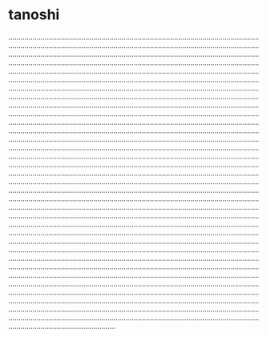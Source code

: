 # tanoshi

.............................................................................................................................................................................................................................................................................................................................................................................................................................................................................................................................................................................................................................................................................................................................................................................................................................................................................................................................................................................................................................................................................................................................................................................................................................................................................................................................................................................................................................................................................................................................................................................................................................................................................................................................................................................................................................................................................................................................................................................................................................................................................................................................................................................................................................................................................................................................................................................................................................................................................................................................................................................................................................................................................................................................................................................................................................................................................................................................................................................................................................................................................................................................................................................................................................................................................................................................................................................................................................................................................................................................................................................................................................................................................................................................................................................................................................................................................................................................................................................................................................................................................................................................................................................................................................................................................................................................................................................................................................................